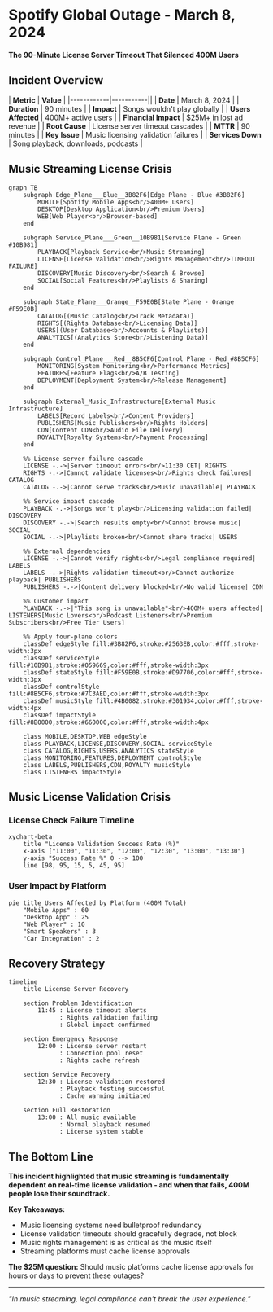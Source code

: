 # Spotify Global Outage - March 8, 2024

**The 90-Minute License Server Timeout That Silenced 400M Users**

## Incident Overview

| **Metric** | **Value** |
|------------|-----------||
| **Date** | March 8, 2024 |
| **Duration** | 90 minutes |
| **Impact** | Songs wouldn't play globally |
| **Users Affected** | 400M+ active users |
| **Financial Impact** | $25M+ in lost ad revenue |
| **Root Cause** | License server timeout cascades |
| **MTTR** | 90 minutes |
| **Key Issue** | Music licensing validation failures |
| **Services Down** | Song playback, downloads, podcasts |

## Music Streaming License Crisis

```mermaid
graph TB
    subgraph Edge_Plane___Blue__3B82F6[Edge Plane - Blue #3B82F6]
        MOBILE[Spotify Mobile Apps<br/>400M+ Users]
        DESKTOP[Desktop Application<br/>Premium Users]
        WEB[Web Player<br/>Browser-based]
    end

    subgraph Service_Plane___Green__10B981[Service Plane - Green #10B981]
        PLAYBACK[Playback Service<br/>Music Streaming]
        LICENSE[License Validation<br/>Rights Management<br/>TIMEOUT FAILURE]
        DISCOVERY[Music Discovery<br/>Search & Browse]
        SOCIAL[Social Features<br/>Playlists & Sharing]
    end

    subgraph State_Plane___Orange__F59E0B[State Plane - Orange #F59E0B]
        CATALOG[(Music Catalog<br/>Track Metadata)]
        RIGHTS[(Rights Database<br/>Licensing Data)]
        USERS[(User Database<br/>Accounts & Playlists)]
        ANALYTICS[(Analytics Store<br/>Listening Data)]
    end

    subgraph Control_Plane___Red__8B5CF6[Control Plane - Red #8B5CF6]
        MONITORING[System Monitoring<br/>Performance Metrics]
        FEATURES[Feature Flags<br/>A/B Testing]
        DEPLOYMENT[Deployment System<br/>Release Management]
    end

    subgraph External_Music_Infrastructure[External Music Infrastructure]
        LABELS[Record Labels<br/>Content Providers]
        PUBLISHERS[Music Publishers<br/>Rights Holders]
        CDN[Content CDN<br/>Audio File Delivery]
        ROYALTY[Royalty Systems<br/>Payment Processing]
    end

    %% License server failure cascade
    LICENSE -.->|Server timeout errors<br/>11:30 CET| RIGHTS
    RIGHTS -.->|Cannot validate licenses<br/>Rights check failures| CATALOG
    CATALOG -.->|Cannot serve tracks<br/>Music unavailable| PLAYBACK

    %% Service impact cascade
    PLAYBACK -.->|Songs won't play<br/>Licensing validation failed| DISCOVERY
    DISCOVERY -.->|Search results empty<br/>Cannot browse music| SOCIAL
    SOCIAL -.->|Playlists broken<br/>Cannot share tracks| USERS

    %% External dependencies
    LICENSE -.->|Cannot verify rights<br/>Legal compliance required| LABELS
    LABELS -.->|Rights validation timeout<br/>Cannot authorize playback| PUBLISHERS
    PUBLISHERS -.->|Content delivery blocked<br/>No valid license| CDN

    %% Customer impact
    PLAYBACK -.->|"This song is unavailable"<br/>400M+ users affected| LISTENERS[Music Lovers<br/>Podcast Listeners<br/>Premium Subscribers<br/>Free Tier Users]

    %% Apply four-plane colors
    classDef edgeStyle fill:#3B82F6,stroke:#2563EB,color:#fff,stroke-width:3px
    classDef serviceStyle fill:#10B981,stroke:#059669,color:#fff,stroke-width:3px
    classDef stateStyle fill:#F59E0B,stroke:#D97706,color:#fff,stroke-width:3px
    classDef controlStyle fill:#8B5CF6,stroke:#7C3AED,color:#fff,stroke-width:3px
    classDef musicStyle fill:#4B0082,stroke:#301934,color:#fff,stroke-width:4px
    classDef impactStyle fill:#8B0000,stroke:#660000,color:#fff,stroke-width:4px

    class MOBILE,DESKTOP,WEB edgeStyle
    class PLAYBACK,LICENSE,DISCOVERY,SOCIAL serviceStyle
    class CATALOG,RIGHTS,USERS,ANALYTICS stateStyle
    class MONITORING,FEATURES,DEPLOYMENT controlStyle
    class LABELS,PUBLISHERS,CDN,ROYALTY musicStyle
    class LISTENERS impactStyle
```

## Music License Validation Crisis

### License Check Failure Timeline

```mermaid
xychart-beta
    title "License Validation Success Rate (%)"
    x-axis ["11:00", "11:30", "12:00", "12:30", "13:00", "13:30"]
    y-axis "Success Rate %" 0 --> 100
    line [98, 95, 15, 5, 45, 95]
```

### User Impact by Platform

```mermaid
pie title Users Affected by Platform (400M Total)
    "Mobile Apps" : 60
    "Desktop App" : 25
    "Web Player" : 10
    "Smart Speakers" : 3
    "Car Integration" : 2
```

## Recovery Strategy

```mermaid
timeline
    title License Server Recovery

    section Problem Identification
        11:45 : License timeout alerts
              : Rights validation failing
              : Global impact confirmed

    section Emergency Response
        12:00 : License server restart
              : Connection pool reset
              : Rights cache refresh

    section Service Recovery
        12:30 : License validation restored
              : Playback testing successful
              : Cache warming initiated

    section Full Restoration
        13:00 : All music available
              : Normal playback resumed
              : License system stable
```

## The Bottom Line

**This incident highlighted that music streaming is fundamentally dependent on real-time license validation - and when that fails, 400M people lose their soundtrack.**

**Key Takeaways:**
- Music licensing systems need bulletproof redundancy
- License validation timeouts should gracefully degrade, not block
- Music rights management is as critical as the music itself
- Streaming platforms must cache license approvals

**The $25M question:** Should music platforms cache license approvals for hours or days to prevent these outages?

---

*"In music streaming, legal compliance can't break the user experience."*